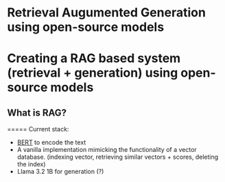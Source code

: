 # **Retrieval Augumented Generation using open-source models**
Creating a RAG based system (retrieval + generation) using open-source models
=====

## What is RAG?

=====
Current stack:
   - [BERT](https://huggingface.co/docs/transformers/en/model_doc/bert) to encode the text
   - A vanilla implementation mimicking the functionality of a vector database. (indexing vector, retrieving similar vectors + scores, deleting the index)
   - Llama 3.2 1B for generation (?)
